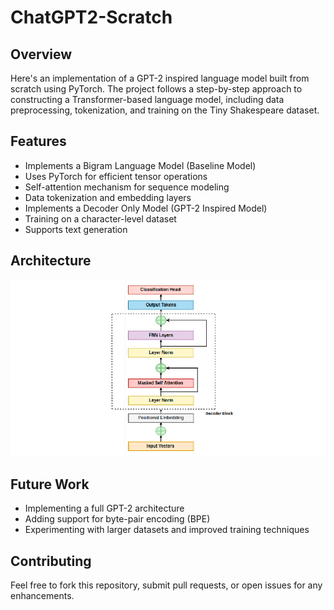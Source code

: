 # ChatGPT2-Scratch

## Overview
Here's an implementation of a GPT-2 inspired language model built from scratch using PyTorch. The project follows a step-by-step approach to constructing a Transformer-based language model, including data preprocessing, tokenization, and training on the Tiny Shakespeare dataset.

## Features
- Implements a Bigram Language Model (Baseline Model)
- Uses PyTorch for efficient tensor operations
- Self-attention mechanism for sequence modeling
- Data tokenization and embedding layers
- Implements a Decoder Only Model (GPT-2 Inspired Model)
- Training on a character-level dataset
- Supports text generation

## Architecture
![Model Architecture](model.JPG)

## Future Work
- Implementing a full GPT-2 architecture
- Adding support for byte-pair encoding (BPE)
- Experimenting with larger datasets and improved training techniques

## Contributing
Feel free to fork this repository, submit pull requests, or open issues for any enhancements.